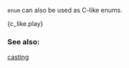 `enum` can also be used as C-like enums.

{c_like.play}

### See also:

[casting][cast]

[cast]: /cast.html
